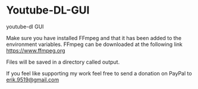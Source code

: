 # Youtube-DL-GUI
youtube-dl GUI

Make sure you have installed FFmpeg and that it has been added to the environment variables. 
FFmpeg can be downloaded at the following link https://www.ffmpeg.org

Files will be saved in a directory called output.

If you feel like supporting my work feel free to send a donation on PayPal to erik.9519@gmail.com

